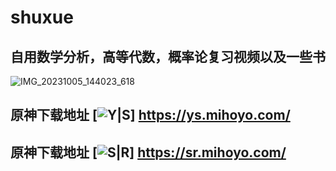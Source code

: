 # shuxue
## 自用数学分析，高等代数，概率论复习视频以及一些书
![IMG_20231005_144023_618](https://github.com/Fido6/shuxue/assets/151989121/5501f9e7-4573-45b2-8af1-a776318d9888)
## 原神下载地址 [![Y|S](https://ys.mihoyo.com/main/favicon.ico)] https://ys.mihoyo.com/
## 原神下载地址 [![S|R](https://er.mihoyo.com/main/favicon.ico)] https://sr.mihoyo.com/
